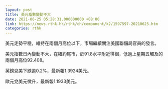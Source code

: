 ```yaml
---
layout: post
title: 美元指數變動不大
date: 2021-06-25 05:28:31.000000000 +08:00
link: https://news.rthk.hk/rthk/ch/component/k2/1597597-20210625.htm
categories: rthk
---
```


美元走勢平穩，維持在兩個月高位以下，市場繼續關注美國聯儲局官員的發言。

美元指數日內變動不大，在紐約尾市，於91.8水平附近徘徊，低過上星期五觸及的兩個月高位92.408。

英鎊兌美下跌逾0.2%，最新報1.3924美元。

歐元兌美元微升，最新報1.1933美元。
